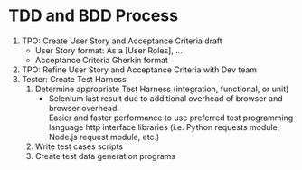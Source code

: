# TDD and BDD Process
1. TPO: Create User Story and Acceptance Criteria draft
    * User Story format: As a [User Roles], ...
    * Acceptance Criteria Gherkin format
1. TPO: Refine User Story and Acceptance Criteria with Dev team
1. Tester: Create Test Harness 
    1. Determine appropriate Test Harness (integration, functional, or unit)
        * Selenium last result due to additional overhead of browser and browser overhead.  
        Easier and faster performance to use preferred test programming language http interface libraries (i.e. Python requests module, Node.js request module, etc.)
    1. Write test cases scripts
    1. Create test data generation programs